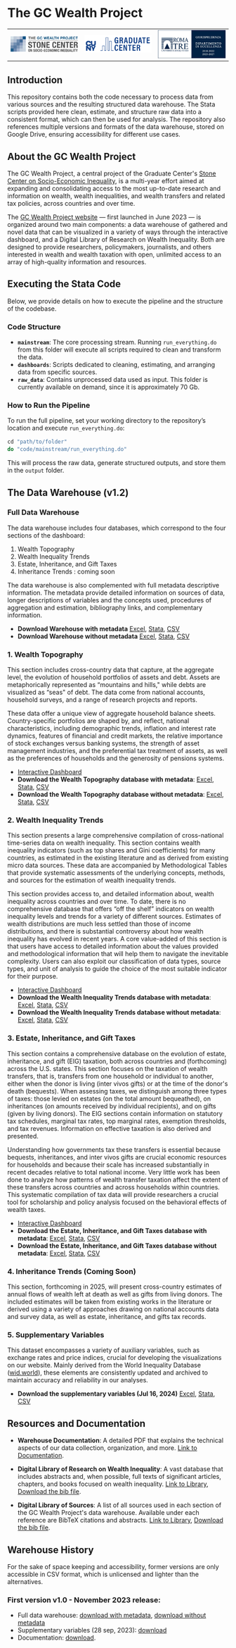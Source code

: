 # The GC Wealth Project

<table align="center" width="80%">
  <tr>
    <td align="center" width="33.33%">
      <img src="logos/stone_logo.png" alt="Stone Logo" style="width:100%;" />
    </td>
    <td align="center" width="33.33%">
      <img src="logos/gc_logo.png" alt="GC Logo" style="width:100%;" />
    </td>
    <td align="center" width="33.33%">
      <img src="logos/roma_tre_logo.png" alt="Roma Tre Logo" style="width:100%;" />
    </td>
  </tr>
</table>

## Introduction

This repository contains both the code necessary to process data from various sources and the resulting structured data warehouse. The Stata scripts provided here clean, estimate, and structure raw data into a consistent format, which can then be used for analysis. The repository also references multiple versions and formats of the data warehouse, stored on Google Drive, ensuring accessibility for different use cases.

## About the GC Wealth Project

The GC Wealth Project, a central project of the Graduate Center's [Stone Center on Socio-Economic Inequality](https://stonecenter.gc.cuny.edu), is a multi-year effort aimed at expanding and consolidating access to the most up-to-date research and information on wealth, wealth inequalities, and wealth transfers and related tax policies, across countries and over time.

The [GC Wealth Project website](https://wealthproject.gc.cuny.edu/index.html) — first launched in June 2023 — is organized around two main components: a data warehouse of gathered and novel data that can be visualized in a variety of ways through the interactive dashboard, and a Digital Library of Research on Wealth Inequality. Both are designed to provide researchers, policymakers, journalists, and others interested in wealth and wealth taxation with open, unlimited access to an array of high-quality information and resources.

## Executing the Stata Code

Below, we provide details on how to execute the pipeline and the structure of the codebase.

### Code Structure

- **`mainstream`**: The core processing stream. Running `run_everything.do` from this folder will execute all scripts required to clean and transform the data.
- **`dashboards`**: Scripts dedicated to cleaning, estimating, and arranging data from specific sources.
- **`raw_data`**: Contains unprocessed data used as input. This folder is currently available on demand, since it is approximately 70 Gb. 

### How to Run the Pipeline

To run the full pipeline, set your working directory to the repository’s location and execute `run_everything.do`:

```stata
cd "path/to/folder"
do "code/mainstream/run_everything.do"
```

This will process the raw data, generate structured outputs, and store them in the `output` folder.

## The Data Warehouse (v1.2)

### Full Data Warehouse

The data warehouse includes four databases, which correspond to the four sections of the dashboard:
1. Wealth Topography
2. Wealth Inequality Trends
3. Estate, Inheritance, and Gift Taxes
4. Inheritance Trends : coming soon

The data warehouse is also complemented with full metadata descriptive information. The metadata
provide detailed information on sources of data, longer descriptions of variables and the concepts used,
procedures of aggregation and estimation, bibliography links, and complementary information.

- **Download Warehouse with metadata** [Excel](https://docs.google.com/spreadsheets/d/1wmg0CJlN5nLc_M59tCzc6QrV-_gLAqSD/edit?usp=drive_link&ouid=114609468696885316335&rtpof=true&sd=true), [Stata](https://drive.google.com/file/d/1BJ3I4Oxok7mTqcVrUkL6Gek9vbf22nla/view?usp=drive_link), [CSV](https://drive.google.com/file/d/1YG9N0HF1m7qI4za1qyS-ckTfQZvQ1Ipw/view?usp=drive_link)
- **Download Warehouse without metadata** [Excel](https://docs.google.com/spreadsheets/d/10iLK7QXcMNSEn4sMNGWR4GBAKm6OPJhM/edit?usp=drive_link&ouid=114609468696885316335&rtpof=true&sd=true), [Stata](https://drive.google.com/file/d/1a1XIBExIPsQME-_p1xJTSZC3qQf9OYlL/view?usp=drive_link), [CSV](https://drive.google.com/file/d/19XLHMezkzPng1kdCsDTj1VR1PVjkQTVX/view?usp=drive_link)

### 1. Wealth Topography

This section includes cross-country data that capture, at the aggregate level, the evolution of household portfolios of assets and debt. Assets are metaphorically represented as “mountains and hills," while debts are visualized as “seas" of debt. The data come from national accounts, household surveys, and a range of research projects and reports.

These data offer a unique view of aggregate household balance sheets. Country-specific portfolios are shaped by, and reflect, national characteristics, including demographic trends, inflation and interest rate dynamics, features of financial and credit markets, the relative importance of stock exchanges versus banking systems, the strength of asset management industries, and the preferential tax treatment of assets, as well as the preferences of households and the generosity of pensions systems.

- [Interactive Dashboard](https://wealthproject.gc.cuny.edu/wealth-topography/)
- **Download the Wealth Topography database with metadata**: [Excel](https://docs.google.com/spreadsheets/d/1XJYk7Exv4D4ilvpe8i50CWMSwld1TQdB/edit?usp=drive_link&ouid=114609468696885316335&rtpof=true&sd=true), [Stata](https://drive.google.com/file/d/1GmK57QtZP_eFMNlvAY9RZRLdH_KiBd5y/view?usp=drive_link), [CSV](https://drive.google.com/file/d/19vzSCntJB4e8hDFBgd0ZG_9C1J1OzrSH/view?usp=drive_link)
- **Download the Wealth Topography database without metadata**: [Excel](https://docs.google.com/spreadsheets/d/1d7UxhS7Gqeiy0YVy45_syhMQCXtnmaKY/edit?usp=drive_link&ouid=114609468696885316335&rtpof=true&sd=true), [Stata](https://drive.google.com/file/d/1RabkpYob50qoOGVcJThVc-2OkqSjKaV0/view?usp=drive_link), [CSV](https://drive.google.com/file/d/16I6CgJHeNZMMhwbKgR4_S8KlITpbmPJe/view?usp=drive_link)
 
### 2. Wealth Inequality Trends

This section presents a large comprehensive compilation of cross-national time-series data on wealth inequality. This section contains wealth inequality indicators (such as top shares and Gini coefficients) for many countries, as estimated in the existing literature and as derived from existing micro data sources. These data are accompanied by Methodological Tables that provide systematic assessments of the underlying concepts, methods, and sources for the estimation of wealth inequality trends.

This section provides access to, and detailed information about, wealth inequality across countries and over time. To date, there is no comprehensive database that offers “off the shelf” indicators on wealth inequality levels and trends for a variety of different sources. Estimates of wealth distributions are much less settled than those of income distributions, and there is substantial controversy about how wealth inequality has evolved in recent years. A core value-added of this section is that users have access to detailed information about the values provided and methodological information that will help them to navigate the inevitable complexity. Users can also exploit our classification of data types, source types, and unit of analysis to guide the choice of the most suitable indicator for their purpose.

- [Interactive Dashboard](https://wealthproject.gc.cuny.edu/wealth-inequality-trends/)
- **Download the Wealth Inequality Trends database with metadata**: [Excel](https://docs.google.com/spreadsheets/d/1LZegla1y20Pm11zWB9OOxWbJCZaH11bi/edit?usp=drive_link&ouid=114609468696885316335&rtpof=true&sd=true), [Stata](https://drive.google.com/file/d/1YlY9r6m6GdHVcDvnguv61nGnWIq3yuys/view?usp=drive_link), [CSV](https://drive.google.com/file/d/1myY2OKWAXhr_ipRY1rTfGBr3-3dmTD_I/view?usp=drive_link)
- **Download the Wealth Inequality Trends database without metadata**: [Excel](https://docs.google.com/spreadsheets/d/1KpY4MpPvzAQCbkB3RvV8xFIXMd8WGuY-/edit?usp=drive_link&ouid=114609468696885316335&rtpof=true&sd=true), [Stata](https://drive.google.com/file/d/19qQSzdB3jGcOut8QzHgUU5ZIfGZS3X68/view?usp=drive_link), [CSV](https://drive.google.com/file/d/1lWkNey5DA-k_gU9F1G4XnnTibddRgp-V/view?usp=drive_link)

### 3. Estate, Inheritance, and Gift Taxes

This section contains a comprehensive database on the evolution of estate, inheritance, and gift (EIG) taxation, both across countries and (forthcoming) across the U.S. states. This section focuses on the taxation of wealth transfers, that is, transfers from one household or individual to another, either when the donor is living (inter vivos gifts) or at the time of the donor's death (bequests). When assessing taxes, we distinguish among three types of taxes: those levied on estates (on the total amount bequeathed), on inheritances (on amounts received by individual recipients), and on gifts (given by living donors). The EIG sections contain information on statutory tax schedules, marginal tax rates, top marginal rates, exemption thresholds, and tax revenues. Information on effective taxation is also derived and presented.

Understanding how governments tax these transfers is essential because bequests, inheritances, and inter vivos gifts are crucial economic resources for households and because their scale has increased substantially in recent decades relative to total national income. Very little work has been done to analyze how patterns of wealth transfer taxation affect the extent of these transfers across countries and across households within countries. This systematic compilation of tax data will provide researchers a crucial tool for scholarship and policy analysis focused on the behavioral effects of wealth taxes.

- [Interactive Dashboard](https://wealthproject.gc.cuny.edu/EIG/)
- **Download the Estate, Inheritance, and Gift Taxes database with metadata**: [Excel](https://docs.google.com/spreadsheets/d/1oZhUB1MjjMQZYNqj4TUw9aRWGHvE_Hld/edit?usp=drive_link&ouid=114609468696885316335&rtpof=true&sd=true), [Stata](https://drive.google.com/file/d/1uJF95_Fj13O0xxcD5eBFLiw57qhSF_XG/view?usp=drive_link), [CSV](https://drive.google.com/file/d/1ro5vo6cwvm1GYkTULr5CgE30BX5GBCmt/view?usp=drive_link)
- **Download the Estate, Inheritance, and Gift Taxes database without metadata**: [Excel](https://docs.google.com/spreadsheets/d/1DBJX1Y4h1lvv-vlhzgkEYq0NlyERpBMk/edit?usp=drive_link&ouid=114609468696885316335&rtpof=true&sd=true), [Stata](https://drive.google.com/file/d/14k-k1a5xtzgyNOPVVthq_9iU3AV8t8nQ/view?usp=drive_link), [CSV](https://drive.google.com/file/d/1s-fUkZ2x5bY9wlhZj_jUZZh9W57rLaYV/view?usp=drive_link)

### 4. Inheritance Trends (Coming Soon)
This section, forthcoming in 2025, will present cross-country estimates of annual flows of wealth left at death as well as gifts from living donors. The included estimates will be taken from existing works in the literature or derived using a variety of approaches drawing on national accounts data and survey data, as well as estate, inheritance, and gifts tax records.

### 5. Supplementary Variables 
This dataset encompasses a variety of auxiliary variables, such as exchange rates and price indices, crucial for developing the visualizations on our website. Mainly derived from the World Inequality Database ([wid.world](www.wid.world)), these elements are consistently updated and archived to maintain accuracy and reliability in our analyses.
- **Download the supplementary variables (Jul 16, 2024)** [Excel](https://docs.google.com/spreadsheets/d/1kXfY4qOv7JzAuYCQin9f0GwA1C4bWYui/edit?usp=drive_link&ouid=114609468696885316335&rtpof=true&sd=true), [Stata](https://drive.google.com/file/d/1-kNzaMt3Q96YCzihIl21ogUmpGcQSXro/view?usp=drive_link), [CSV](https://drive.google.com/file/d/1TVVDszPqSZ__o4F_X8WOlWn3t2HbdcjW/view?usp=drive_link)

## Resources and Documentation

- **Warehouse Documentation**: A detailed PDF that explains the technical aspects of our data collection, organization, and more. [Link to Documentation](https://github.com/gcwealthproject/warehouse/blob/main/warehouse_documentation.pdf).
  
- **Digital Library of Research on Wealth Inequality**: A vast database that includes abstracts and, when possible, full texts of significant articles, chapters, and books focused on wealth inequality. [Link to Library](https://wealthproject.gc.cuny.edu/digital-library-of-research/), [Download the bib file]().
  
- **Digital Library of Sources**: A list of all sources used in each section of the GC Wealth Project's data warehouse. Available under each reference are BibTeX citations and abstracts. [Link to Library](https://wealthproject.gc.cuny.edu/data/data-sources-library/), [Download the bib file]().

## Warehouse History 

For the sake of space keeping and accessibility, former versions are only accessible in CSV format, which is unlicensed and lighter than the alternatives. 

### First version v1.0 - November 2023 release: 

- Full data warehouse: [download with metadata](https://drive.google.com/file/d/1FmO8qVbBshI0iQqyY321jjp1jfKnvLT_/view?usp=share_link), [download without metadata](https://drive.google.com/file/d/1dEuqsWiyFfhwSDGysY3qLw0H-iYrolhg/view?usp=share_link)
- Supplementary variables (28 sep, 2023): [download](https://drive.google.com/file/d/16LS8NicLEFLfiVh6GqNOgho7SNuSDm2H/view?usp=share_link)
- Documentation: [download](https://osf.io/preprints/socarxiv/ta67n/).


